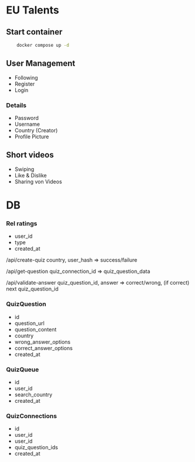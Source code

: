 # EU Talents

## Start container

```bash
    docker compose up -d
```

## User Management
- Following
- Register
- Login

### Details
- Password
- Username
- Country (Creator)
- Profile Picture


## Short videos 
- Swiping
- Like & Dislike
- Sharing von Videos

# DB

### Rel ratings

- user_id
- type
- created_at


/api/create-quiz
country, user_hash
=> success/failure

/api/get-question
quiz_connection_id
=> quiz_question_data

/api/validate-answer
quiz_question_id, answer
=> correct/wrong, (if correct) next quiz_question_id


### QuizQuestion

- id
- question_url
- question_content
- country
- wrong_answer_options
- correct_answer_options
- created_at

### QuizQueue

- id
- user_id
- search_country
- created_at

### QuizConnections

- id
- user_id
- user_id
- quiz_question_ids
- created_at
